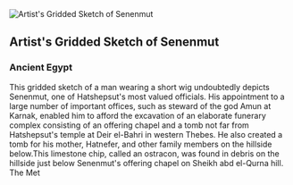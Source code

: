 
<div class="artwork-of-the-day">
  <div class="container">
    <div class="img-wrapper">
      <img
        src="https://uploads3.wikiart.org/00244/images/ancient-egyptian-painting/dt1534.jpg!Large.jpg"
        alt="Artist's Gridded Sketch of Senenmut" />
    </div>
    <div class="artwork-detail">
      <div class="artwork-origin"> 
        <h2 class="artwork-name">Artist's Gridded Sketch of Senenmut</h2>
        <h3 class="artist">
          Ancient Egypt
        </h3>
      </div>
      <p class="description">
        This gridded sketch of a man wearing a short wig undoubtedly depicts Senenmut, one of Hatshepsut's most valued officials. His appointment to a large number of important offices, such as steward of the god Amun at Karnak, enabled him to afford the excavation of an elaborate funerary complex consisting of an offering chapel and a tomb not far from Hatshepsut's temple at Deir el-Bahri in western Thebes. He also created a tomb for his mother, Hatnefer, and other family members on the hillside below.This limestone chip, called an ostracon, was found in debris on the hillside just below Senenmut's offering chapel on Sheikh abd el-Qurna hill. The Met
      </p>
    </div>
  </div>
</div>
